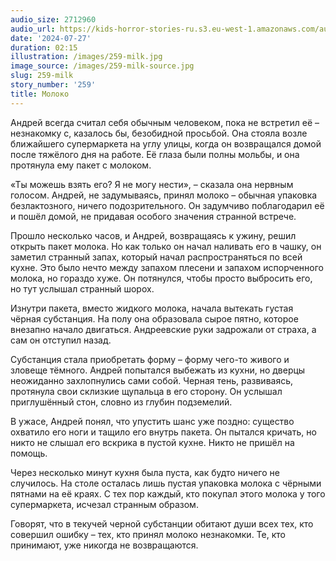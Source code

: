 ```yaml
---
audio_size: 2712960
audio_url: https://kids-horror-stories-ru.s3.eu-west-1.amazonaws.com/audio/259-milk.mp3
date: '2024-07-27'
duration: 02:15
illustration: /images/259-milk.jpg
image_source: /images/259-milk-source.jpg
slug: 259-milk
story_number: '259'
title: Молоко
---
```


Андрей всегда считал себя обычным человеком, пока не встретил её – незнакомку с, казалось бы, безобидной просьбой. Она стояла возле ближайшего супермаркета на углу улицы, когда он возвращался домой после тяжёлого дня на работе. Её глаза были полны мольбы, и она протянула ему пакет с молоком.

«Ты можешь взять его? Я не могу нести», – сказала она нервным голосом. Андрей, не задумываясь, принял молоко – обычная упаковка безлактозного, ничего подозрительного. Он задумчиво поблагодарил её и пошёл домой, не придавая особого значения странной встрече.

Прошло несколько часов, и Андрей, возвращаясь к ужину, решил открыть пакет молока. Но как только он начал наливать его в чашку, он заметил странный запах, который начал распространяться по всей кухне. Это было нечто между запахом плесени и запахом испорченного молока, но гораздо хуже. Он потянулся, чтобы просто выбросить его, но тут услышал странный шорох.

Изнутри пакета, вместо жидкого молока, начала вытекать густая чёрная субстанция. На полу она образовала сырое пятно, которое внезапно начало двигаться. Андреевские руки задрожали от страха, а сам он отступил назад.

Субстанция стала приобретать форму – форму чего-то живого и зловеще тёмного. Андрей попытался выбежать из кухни, но дверцы неожиданно захлопнулись сами собой. Черная тень, развиваясь, протянула свои склизкие щупальца в его сторону. Он услышал приглушённый стон, словно из глубин подземелий.

В ужасе, Андрей понял, что упустить шанс уже поздно: существо охватило его ноги и тащило его внутрь пакета. Он пытался кричать, но никто не слышал его вскрика в пустой кухне. Никто не пришёл на помощь.

Через несколько минут кухня была пуста, как будто ничего не случилось. На столе осталась лишь пустая упаковка молока с чёрными пятнами на её краях. С тех пор каждый, кто покупал этого молока у того супермаркета, исчезал странным образом.

Говорят, что в текучей черной субстанции обитают души всех тех, кто совершил ошибку – тех, кто принял молоко незнакомки. Те, кто принимают, уже никогда не возвращаются.